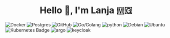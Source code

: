 <h1 align="center">Hello 👋, I'm Lanja 🇲🇬</h1>

![Docker](https://img.shields.io/badge/docker-%230db7ed.svg?logo=docker&logoColor=white) ![Postgres](https://img.shields.io/badge/postgres-%23316192.svg?logo=postgresql&logoColor=white) ![GitHub](https://img.shields.io/badge/github-%23121011.svg?logo=github&logoColor=white) ![Go/Golang](https://img.shields.io/badge/go-%2300ADD8.svg?logo=go&logoColor=white) ![python](https://img.shields.io/badge/python-black?logo=python) ![Debian](https://img.shields.io/badge/Debian-D70A53?&logo=debian&logoColor=white) ![Ubuntu](https://img.shields.io/badge/Ubuntu-E95420?logo=ubuntu&logoColor=white) ![Kubernetes Badge](https://img.shields.io/badge/Kubernetes-326CE5?logo=kubernetes&logoColor=fff) ![argo](https://img.shields.io/badge/argo-white?logo=argo) ![keycloak](https://img.shields.io/badge/keycloak-blue?logo=keycloak)
